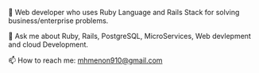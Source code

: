 
🌱 Web developer who uses Ruby Language and Rails Stack for solving business/enterprise problems.

💬 Ask me about Ruby, Rails, PostgreSQL, MicroServices, Web devlepment and cloud Development.

📫 How to reach me: mhmenon910@gmail.com

